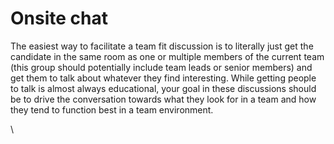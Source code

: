 # Onsite chat

The easiest way to facilitate a team fit discussion is to literally just get the candidate in the same room as one or multiple members of the current team (this group should potentially include team leads or senior members) and get them to talk about whatever they find interesting. While getting people to talk is almost always educational, your goal in these discussions should be to drive the conversation towards what they look for in a team and how they tend to function best in a team environment.

\
